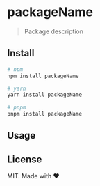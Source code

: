 # packageName

> Package description

## Install

```sh
# npm
npm install packageName

# yarn
yarn install packageName

# pnpm
pnpm install packageName
```

## Usage


## License

MIT. Made with ❤️
